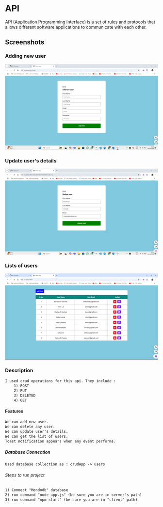 # API
API (Application Programming Interface) is a set of rules and protocols that allows different software applications to communicate with each other.

## Screenshots

### Adding new user
![Adding new user](client/public/screenshots/addnewuser.png)

### Update user's details
![Update user's details](client/public/screenshots/updateuser.png)

### Lists of users
![Lists of users](client/public/screenshots/userlists.png)

### Description 
    I used crud operations for this api. They include : 
        1) POST
        2) PUT
        3) DELETED
        4) GET
        
#### Features
    We can add new user.
    We can delete any user.
    We can update user's details.
    We can get the list of users.
    Toast notification appears when any event performs.

##### Database Connection
    Used database collection as : crudApp -> users

###### Steps to run project
    1) Connect "Mondodb" database 
    2) run command "node app.js" (be sure you are in server's path)
    3) run command "npm start" (be sure you are in "client" path)

    